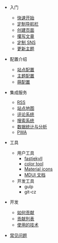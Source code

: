 - 入门
  - [快速开始](zh-cn/quickstart.md)
  - [定制导航栏](zh-cn/custom-navbar.md)
  - [创建页面](zh-cn/creating-pages.md)
  - [攥写文章](zh-cn/creating-posts.md)
  - [定制 SNS](zh-cn/custom-sns.md)
  - [更新主题](zh-cn/update-theme.md)

- 配置介绍
  - [站点配置](zh-cn/site-configuration.md)
  - [主题配置](zh-cn/theme-configuration.md)
  - [萌配置](zh-cn/meng-configuration.md)

- 集成服务
  - [RSS](zh-cn/rss.md)
  - [站点地图](zh-cn/sitemap.md)
  - [评论系统](zh-cn/comment.md)
  - [搜索系统](zh-cn/search.md)
  - [数据统计与分析](zh-cn/analytics.md)
  - [PWA](zh-cn/pwa.md)

- 工具
  - 用户工具
    - [fastjekyll](zh-cn/fastjekyll.md)
    - [color tool](https://material.io/color/#!/?view.left=0&view.right=0)
    - [Material icons](https://material.io/icons/)
    - [MDUI 文档](https://www.mdui.org/docs/)
  - 开发工具
    - gulp
    - git-cz

- 开发
  - [如何贡献](zh-cn/how-contribution.md)
  - [贡献列表](zh-cn/contribution-list.md)
  - [使用的技术](zh-cn/used-technology.md)
  
- [常见问题](zh-cn/common-problem.md)